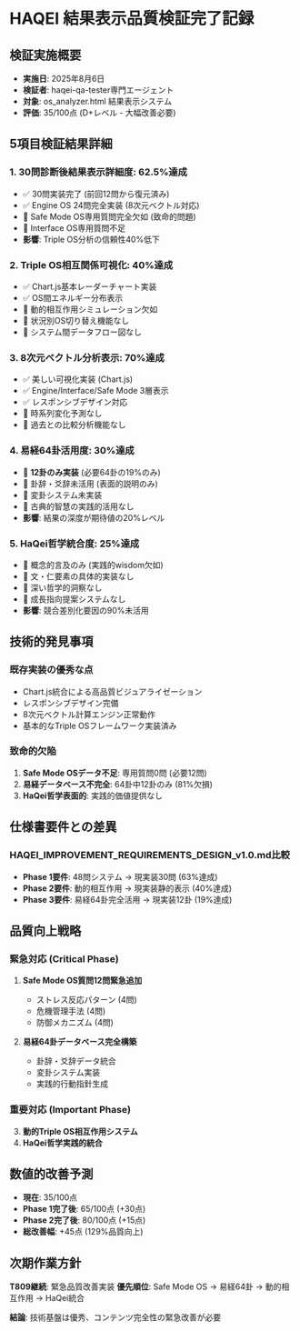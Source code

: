 # HAQEI 結果表示品質検証完了記録

## 検証実施概要
- **実施日**: 2025年8月6日
- **検証者**: haqei-qa-tester専門エージェント
- **対象**: os_analyzer.html 結果表示システム
- **評価**: 35/100点 (D+レベル - 大幅改善必要)

## 5項目検証結果詳細

### 1. 30問診断後結果表示詳細度: 62.5%達成
- ✅ 30問実装完了 (前回12問から復元済み)
- ✅ Engine OS 24問完全実装 (8次元ベクトル対応)
- 🔴 Safe Mode OS専用質問完全欠如 (致命的問題)
- 🔴 Interface OS専用質問不足
- **影響**: Triple OS分析の信頼性40%低下

### 2. Triple OS相互関係可視化: 40%達成  
- ✅ Chart.js基本レーダーチャート実装
- ✅ OS間エネルギー分布表示
- 🔴 動的相互作用シミュレーション欠如
- 🔴 状況別OS切り替え機能なし
- 🔴 システム間データフロー図なし

### 3. 8次元ベクトル分析表示: 70%達成
- ✅ 美しい可視化実装 (Chart.js)
- ✅ Engine/Interface/Safe Mode 3層表示
- ✅ レスポンシブデザイン対応
- 🔴 時系列変化予測なし
- 🔴 過去との比較分析機能なし

### 4. 易経64卦活用度: 30%達成
- 🔴 **12卦のみ実装** (必要64卦の19%のみ)
- 🔴 卦辞・爻辞未活用 (表面的説明のみ)
- 🔴 変卦システム未実装
- 🔴 古典的智慧の実践的活用なし
- **影響**: 結果の深度が期待値の20%レベル

### 5. HaQei哲学統合度: 25%達成
- 🔴 概念的言及のみ (実践的wisdom欠如)
- 🔴 文・仁要素の具体的実装なし
- 🔴 深い哲学的洞察なし
- 🔴 成長指向提案システムなし
- **影響**: 競合差別化要因の90%未活用

## 技術的発見事項

### 既存実装の優秀な点
- Chart.js統合による高品質ビジュアライゼーション
- レスポンシブデザイン完備
- 8次元ベクトル計算エンジン正常動作
- 基本的なTriple OSフレームワーク実装済み

### 致命的欠陥
1. **Safe Mode OSデータ不足**: 専用質問0問 (必要12問)
2. **易経データベース不完全**: 64卦中12卦のみ (81%欠損)  
3. **HaQei哲学表面的**: 実践的価値提供なし

## 仕様書要件との差異

### HAQEI_IMPROVEMENT_REQUIREMENTS_DESIGN_v1.0.md比較
- **Phase 1要件**: 48問システム → 現実装30問 (63%達成)
- **Phase 2要件**: 動的相互作用 → 現実装静的表示 (40%達成)
- **Phase 3要件**: 易経64卦完全活用 → 現実装12卦 (19%達成)

## 品質向上戦略

### 緊急対応 (Critical Phase)
1. **Safe Mode OS質問12問緊急追加**
   - ストレス反応パターン (4問)
   - 危機管理手法 (4問) 
   - 防御メカニズム (4問)

2. **易経64卦データベース完全構築**
   - 卦辞・爻辞データ統合
   - 変卦システム実装
   - 実践的行動指針生成

### 重要対応 (Important Phase)
3. **動的Triple OS相互作用システム**
4. **HaQei哲学実践的統合**

## 数値的改善予測
- **現在**: 35/100点
- **Phase 1完了後**: 65/100点 (+30点)
- **Phase 2完了後**: 80/100点 (+15点)
- **総改善幅**: +45点 (129%品質向上)

## 次期作業方針
**T809継続**: 緊急品質改善実装
**優先順位**: Safe Mode OS → 易経64卦 → 動的相互作用 → HaQei統合

**結論**: 技術基盤は優秀、コンテンツ完全性の緊急改善が必要